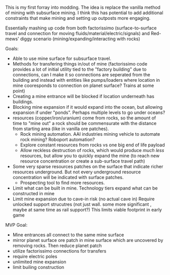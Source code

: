  This is my first forray into modding. The idea is replace the vanilla method of mining with subsurface mining. I think this has potential to add additional constraints that make mining and setting up outposts more engaging.


Essentially mashing up code from both factorissimo (surface-to-surface travel and connection for moving fluids/material/electric/signals) and Red-mews' diggy scenario (mining/expanding/interacting with rocks) 



 
Goals:
  - Able to use mine surface for subsurface travel.
  - Methods for transfering things in/out of mine (factorissimo code provides a lot of initial utility tied to the "factory building" due to connections, can I make it so connections are seperated from the building and instead with entities like pumps/loaders where 
location in mine cooresponds to connection on planet surface? Trains at some point)
  - Creating a mine entrance will be blocked if location underneath has buildings.
  - Blocking mine expansion if it would expand into the ocean, but allowing expansion if under "ponds". Perhaps multiple levels to go under oceans?
  - resources (copper/iron/uranium) come from rocks, so the amount of time to "mine out" a rock should be commensurate with the distance from starting area (like in vanilla ore patches).
    - Rock mining automation. AAI industries mining vehicle to automate rock mining? Roboport automation?
    - Explore constant resources from rocks vs one big end of life payload
    - Allow reckless destruction of rocks, which would produce *much less* resources, but allow you to quickly expand the mine (to reach new resource concentration or create a sub-surface travel path)
- Some very sparse resources patches on the surface that indicate richer resources underground. But not every underground resource concentration will be indicated with surface patches.
    - Prospecting tool to find more resources.
- Limit what can be built in mine. Technology tiers expand what can be constructed in mine
- Limit mine expansion due to cave-in risk (no actual cave in) Require unlocked support strucutres (not just wall. some more significant , maybe at same time as rail support?) This limits viable footprint in early game


MVP Goal:
- Mine entrances all connect to the same mine surface
- mirror planet surface ore patch in mine surface which are uncovered by removing rocks. Then reduce planet patch 
- utilize factorissimo connections for transfers
- require electric poles
- unlimited mine expansion
- limit builing construction
  
